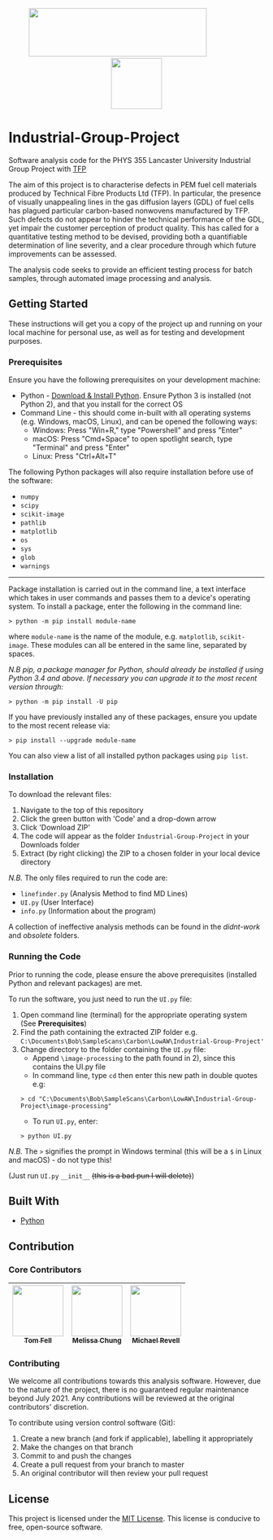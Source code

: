 <p align="center">
  <img src="https://www.lancaster.ac.uk/media/lancaster-university/content-assets/images/fst/logos/Physicslogo.svg" width="350" height="95">
  &nbsp;&nbsp;&nbsp;&nbsp;&nbsp;&nbsp;&nbsp;&nbsp;&nbsp;&nbsp;&nbsp;&nbsp&nbsp;&nbsp;&nbsp;&nbsp;&nbsp;&nbsp;
  <img src="https://compositesuk.co.uk/sites/default/files/hub/logos/TFP%20logo%20new.PNG" width="100" height="100">
</p>

# Industrial-Group-Project
Software analysis code for the PHYS 355 Lancaster University Industrial Group Project with [TFP](https://www.tfpglobal.com/)

The aim of this project is to characterise defects in PEM fuel cell materials produced by Technical Fibre Products Ltd (TFP). In particular, the presence of visually unappealing lines in the gas diffusion layers (GDL) of fuel cells has plagued particular carbon-based nonwovens manufactured by TFP. Such defects do not appear to hinder the technical performance of the GDL, yet impair the customer perception of product quality. This has called for a quantitative testing method to be devised, providing both a quantifiable determination of line severity, and a clear procedure through which future improvements can be assessed. 

The analysis code seeks to provide an efficient testing process for batch samples, through automated image processing and analysis.

## Getting Started
These instructions will get you a copy of the project up and running on your local machine for personal use, as well as for testing and development purposes.

### Prerequisites
Ensure you have the following prerequisites on your development machine:
* Python - [Download & Install Python](https://www.python.org/downloads/). Ensure Python 3 is installed (not Python 2), and that you install for the correct OS
* Command Line - this should come in-built with all operating systems (e.g. Windows, macOS, Linux), and can be opened the following ways:
  * Windows: Press "Win+R," type "Powershell" and press "Enter"
  * macOS: Press "Cmd+Space" to open spotlight search, type "Terminal" and press "Enter"
  * Linux: Press "Ctrl+Alt+T"

The following Python packages will also require installation before use of the software:
- `numpy`
- `scipy`
- `scikit-image`
- `pathlib`
- `matplotlib`
- `os`
- `sys`
- `glob`
- `warnings`
---
Package installation is carried out in the command line, a text interface which takes in user commands and passes them to a device's operating system.
To install a package, enter the following in the command line:
```
> python -m pip install module-name
```
where `module-name` is the name of the module, e.g. `matplotlib`, `scikit-image`. These modules can all be entered in the same line, separated by spaces. 

_N.B pip, a package manager for Python, should already be installed if using Python 3.4 and above. If necessary you can upgrade it to the most recent version through:_
```
> python -m pip install -U pip
```

If you have previously installed any of these packages, ensure you update to the most recent release via:
```
> pip install --upgrade module-name
```
You can also view a list of all installed python packages using `pip list`. 

### Installation
To download the relevant files:
1) Navigate to the top of this repository
2) Click the green button with 'Code' and a drop-down arrow
3) Click 'Download ZIP'
4) The code will appear as the folder `Industrial-Group-Project` in your Downloads folder
4) Extract (by right clicking) the ZIP to a chosen folder in your local device directory

*N.B.* The only files required to run the code are:
- `linefinder.py` (Analysis Method to find MD Lines)
- `UI.py` (User Interface)
- `info.py` (Information about the program)

A collection of ineffective analysis methods can be found in the _didnt-work_ and _obsolete_ folders.


### Running the Code
Prior to running the code, please ensure the above prerequisites (installed Python and relevant packages) are met.

To run the software, you just need to run the `UI.py` file:
1) Open command line (terminal) for the appropriate operating system (See **Prerequisites**)
3) Find the path containing the extracted ZIP folder e.g. `C:\Documents\Bob\SampleScans\Carbon\LowAW\Industrial-Group-Project'` 
4) Change directory to the folder containing the `UI.py` file:
   - Append `\image-processing` to the path found in 2), since this contains the UI.py file
   - In command line, type `cd` then enter this new path in double quotes e.g:
   ```
   > cd "C:\Documents\Bob\SampleScans\Carbon\LowAW\Industrial-Group-Project\image-processing"
   ```
   - To run `UI.py`, enter:
   ```
   > python UI.py
   ```
   
*N.B.* The `>` signifies the prompt in Windows terminal (this will be a `$` in Linux and macOS) - do not type this!

(Just run `UI.py` `__init__` ~~(this is a bad pun I will delete)~~)

## Built With

* [Python](https://github.com/python/cpython)


## Contribution
### Core Contributors

<!--ALL-CONTRIBUTORS-LIST -->
| [<img src="https://avatars.githubusercontent.com/u/73170205?v=4" width="100px;"/><br /><sub><b>Tom Fell</b></sub>](https://github.com/twf2360)<br /> | [<img src="https://avatars.githubusercontent.com/u/68572453?v=4" width="100px;"/><br /><sub><b>Melissa Chung</b></sub>](https://github.com/msychung)<br /> | [<img src="https://avatars.githubusercontent.com/u/74320011?v=4>" width="100px;"/><br /><sub><b>Michael Revell</b></sub>](https://github.com/mjrevell)<br /> |
| :---: | :---: | :---: |
<!-- END ALL-CONTRIBUTORS-LIST -->

### Contributing
We welcome all contributions towards this analysis software. However, due to the nature of the project, there is no guaranteed regular maintenance beyond July 2021. Any contributions will be reviewed at the original contributors' discretion. 

To contribute using version control software (Git):
1) Create a new branch (and fork if applicable), labelling it appropriately
2) Make the changes on that branch
3) Commit to and push the changes
4) Create a pull request from your branch to master
5) An original contributor will then review your pull request


## License

This project is licensed under the [MIT License](https://opensource.org/licenses/MIT). This license is conducive to free, open-source software.
